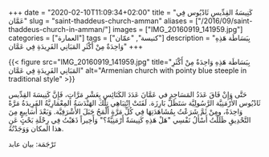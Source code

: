 +++
date = "2020-02-10T11:09:34+02:00"
title = "كَنِيسَةُ القِدِّيسِ ثَادْيُوس فِي عَمَّان"
slug = "saint-thaddeus-church-amman"
aliases = ["/2016/09/saint-thaddeus-church-in-amman/"]
images = ["IMG_20160919_141959.jpg"]
categories = ["العمارة"]
tags = ["كنيسة", "عمّان"]
description = "بِبَسَاطَة هَذِهِ وَاحِدَةٌ مِنْ أَكْثَرِ المَبَانِي الفَرِيدَةِ فِي عَمَّان"
+++

{{< figure src="IMG_20160919_141959.jpg" title="بِبَسَاطَة هَذِهِ وَاحِدَةٌ مِنْ أَكْثَرِ المَبَانِي الفَرِيدَةِ فِي عَمَّان" alt="Armenian church with pointy blue steeple in traditional style" >}}

حَتَّى وَإِنْ فَاقَ عَدَدُ المَسَاجِدِ في عَمَّانَ عَدَدَ الكَنَائِسِ بِعَشْرِ مَرَّاتٍ، فَإِنَّ كَنِيسَةَ القِدِّيس ثَادْيُوس الأَرْمَنِيَّة الرَّسُولِيَّة سَتَظَلُّ بَارِزَة. لَفَتَتْ اِنْتِبَاهِي تِلْكَ الهَنْدَسَةُ المِعْمَارِيَّةُ الفَرِيدَةُ مَرَّةً وَاحِدَةً، ومِنْ ثَمَّ شَرَعْتُ بِمُشَاهَدَتِهَا فِي كُلِّ مَرَّةٍ أَلْمَحُ جَبَلَ الأَشْرَفِيَّة. وَبَعْدَ أَسَابِيعٍ مِنَ التَّحْدِيقِ ظَلَلْتُ أَسْأَلُ نَفْسِي "هَلْ هَذِهِ كَنِيسَةٌ أَرْمَنِيَّةٌ؟" وَأَخِيراً ذَهَبْتُ فِي رِحْلَةِ بَحْثٍ عَنِ هذا المكان وَوَجَدْتُهُ.

<!--more-->

تَرْجَمَة: بيان عابد
